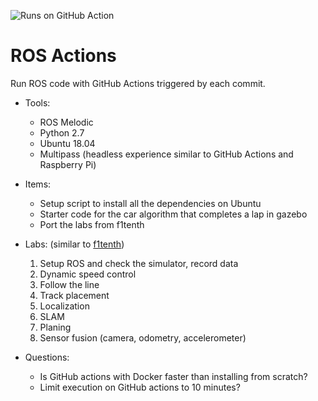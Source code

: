 ![Runs on GitHub Action](https://github.com/race-on/ros-action/workflows/Runs%20on%20GitHub%20Action/badge.svg)

# ROS Actions

Run ROS code with GitHub Actions triggered by each commit. 

- Tools:
  - ROS Melodic
  - Python 2.7
  - Ubuntu 18.04
  - Multipass (headless experience similar to GitHub Actions and Raspberry Pi)
  
- Items:
  - Setup script to install all the dependencies on Ubuntu
  - Starter code for the car algorithm that completes a lap in gazebo
  - Port the labs from f1tenth
  
- Labs: (similar to [f1tenth](https://f1tenth-coursekit.readthedocs.io/en/stable/introduction/syllabus.html))
  1. Setup ROS and check the simulator, record data
  1. Dynamic speed control
  1. Follow the line
  1. Track placement
  1. Localization
  1. SLAM
  1. Planing
  1. Sensor fusion (camera, odometry, accelerometer)
  
- Questions:
  - Is GitHub actions with Docker faster than installing from scratch?
  - Limit execution on GitHub actions to 10 minutes?

